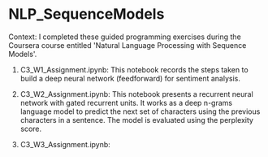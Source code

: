 # NLP_SequenceModels

Context: I completed these guided programming exercises during the Coursera course entitled 'Natural Language Processing with Sequence Models'.

1. C3_W1_Assignment.ipynb:
This notebook records the steps taken to build a deep neural network (feedforward) for sentiment analysis.

2. C3_W2_Assignment.ipynb:
This notebook presents a recurrent neural network with gated recurrent units. It works as a deep n-grams language model to predict the next set of characters using the previous characters in a sentence. The model is evaluated using the perplexity score.

3. C3_W3_Assignment.ipynb:
